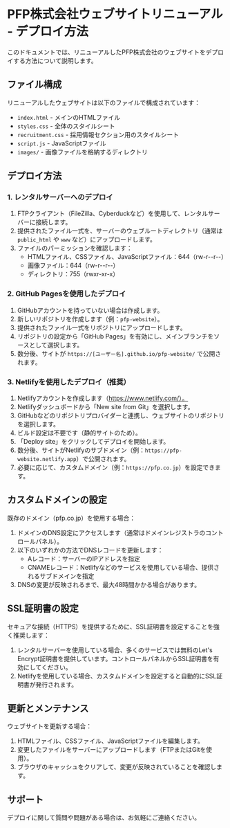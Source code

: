 # PFP株式会社ウェブサイトリニューアル - デプロイ方法

このドキュメントでは、リニューアルしたPFP株式会社のウェブサイトをデプロイする方法について説明します。

## ファイル構成

リニューアルしたウェブサイトは以下のファイルで構成されています：

- `index.html` - メインのHTMLファイル
- `styles.css` - 全体のスタイルシート
- `recruitment.css` - 採用情報セクション用のスタイルシート
- `script.js` - JavaScriptファイル
- `images/` - 画像ファイルを格納するディレクトリ

## デプロイ方法

### 1. レンタルサーバーへのデプロイ

1. FTPクライアント（FileZilla、Cyberduckなど）を使用して、レンタルサーバーに接続します。
2. 提供されたファイル一式を、サーバーのウェブルートディレクトリ（通常は `public_html` や `www` など）にアップロードします。
3. ファイルのパーミッションを確認します：
   - HTMLファイル、CSSファイル、JavaScriptファイル：644（rw-r--r--）
   - 画像ファイル：644（rw-r--r--）
   - ディレクトリ：755（rwxr-xr-x）

### 2. GitHub Pagesを使用したデプロイ

1. GitHubアカウントを持っていない場合は作成します。
2. 新しいリポジトリを作成します（例：`pfp-website`）。
3. 提供されたファイル一式をリポジトリにアップロードします。
4. リポジトリの設定から「GitHub Pages」を有効にし、メインブランチをソースとして選択します。
5. 数分後、サイトが `https://[ユーザー名].github.io/pfp-website/` で公開されます。

### 3. Netlifyを使用したデプロイ（推奨）

1. Netlifyアカウントを作成します（https://www.netlify.com/）。
2. Netlifyダッシュボードから「New site from Git」を選択します。
3. GitHubなどのリポジトリプロバイダーと連携し、ウェブサイトのリポジトリを選択します。
4. ビルド設定は不要です（静的サイトのため）。
5. 「Deploy site」をクリックしてデプロイを開始します。
6. 数分後、サイトがNetlifyのサブドメイン（例：`https://pfp-website.netlify.app`）で公開されます。
7. 必要に応じて、カスタムドメイン（例：`https://pfp.co.jp`）を設定できます。

## カスタムドメインの設定

既存のドメイン（pfp.co.jp）を使用する場合：

1. ドメインのDNS設定にアクセスします（通常はドメインレジストラのコントロールパネル）。
2. 以下のいずれかの方法でDNSレコードを更新します：
   - Aレコード：サーバーのIPアドレスを指定
   - CNAMEレコード：Netlifyなどのサービスを使用している場合、提供されるサブドメインを指定
3. DNSの変更が反映されるまで、最大48時間かかる場合があります。

## SSL証明書の設定

セキュアな接続（HTTPS）を提供するために、SSL証明書を設定することを強く推奨します：

1. レンタルサーバーを使用している場合、多くのサービスでは無料のLet's Encrypt証明書を提供しています。コントロールパネルからSSL証明書を有効にしてください。
2. Netlifyを使用している場合、カスタムドメインを設定すると自動的にSSL証明書が発行されます。

## 更新とメンテナンス

ウェブサイトを更新する場合：

1. HTMLファイル、CSSファイル、JavaScriptファイルを編集します。
2. 変更したファイルをサーバーにアップロードします（FTPまたはGitを使用）。
3. ブラウザのキャッシュをクリアして、変更が反映されていることを確認します。

## サポート

デプロイに関して質問や問題がある場合は、お気軽にご連絡ください。
